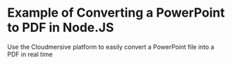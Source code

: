 # Example of Converting a PowerPoint to PDF in Node.JS

Use the Cloudmersive platform to easily convert a PowerPoint file into a PDF in real time